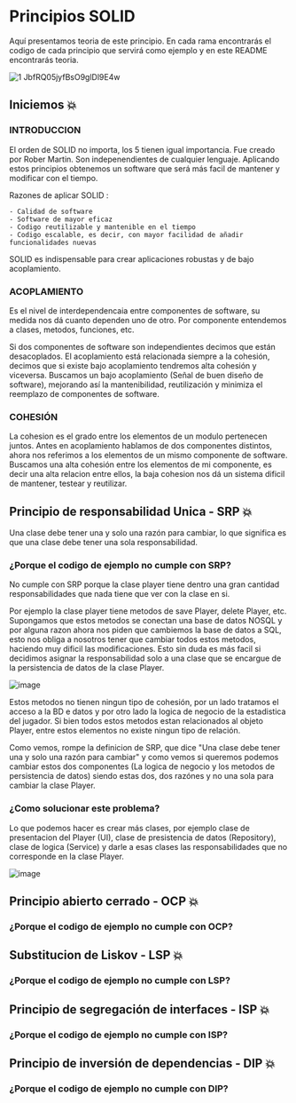 # Principios SOLID

Aquí presentamos teoria de este principio. En cada rama encontrarás el codigo de cada principio que servirá como ejemplo y en este README encontrarás teoria. 

![1 JbfRQ05jyfBsO9glDl9E4w](https://user-images.githubusercontent.com/56406481/179002580-1ac42e7f-3dcc-4dea-8e66-81b4a8abaa5c.png)


## Iniciemos :boom:

### INTRODUCCION 
El orden de SOLID no importa, los 5 tienen igual importancia. Fue creado por Rober Martin. Son indepenendientes de cualquier lenguaje. Aplicando estos principios obtenemos un software que será más facil de mantener y modificar con el tiempo. 

Razones de aplicar SOLID : 

```
- Calidad de software
- Software de mayor eficaz
- Codigo reutilizable y mantenible en el tiempo
- Codigo escalable, es decir, con mayor facilidad de añadir funcionalidades nuevas  
```

SOLID es indispensable para crear aplicaciones robustas y de bajo acoplamiento.

### ACOPLAMIENTO
Es el nivel de interdependencaia entre componentes de software, su medida nos dá cuanto dependen uno de otro. Por componente entendemos a clases, metodos, funciones, etc. 

Si dos componentes de software son independientes decimos que están desacoplados. El acoplamiento está relacionada siempre a la cohesión, decimos que si existe bajo acoplamiento tendremos alta cohesión y viceversa. Buscamos un bajo acoplamiento (Señal de buen diseño de software), mejorando así la mantenibilidad, reutilización y minimiza el reemplazo de componentes de software.

### COHESIÓN
La cohesion es el grado entre los elementos de un modulo pertenecen juntos. Antes en acoplamiento hablamos de dos componentes distintos, ahora nos referimos a los elementos de un mismo componente de software. Buscamos una alta cohesión entre los elementos de mi componente, es decir una alta relacion entre ellos, la baja cohesion nos dá un sistema dificil de mantener, testear y reutilizar.

## Principio de responsabilidad Unica - SRP :boom:

Una clase debe tener una y solo una razón para cambiar, lo que significa es que una clase debe tener una sola responsabilidad. 

### ¿Porque el codigo de ejemplo no cumple con SRP?
No cumple con SRP porque la clase player tiene dentro una gran cantidad responsabilidades que nada tiene que ver con la clase en si. 

Por ejemplo la clase player tiene metodos de save Player, delete Player, etc. Supongamos que estos metodos se conectan una base de datos NOSQL y por alguna razon ahora nos piden que cambiemos la base de datos a SQL, esto nos obliga a nosotros tener que cambiar todos estos metodos, haciendo muy dificil las modificaciones. Esto sin duda es más facil si decidimos asignar la responsabilidad solo a una clase que se encargue de la persistencia de datos de la clase Player.

![image](https://user-images.githubusercontent.com/56406481/179014916-6f4a3b0a-5a0d-4e4b-ae6b-691e4f3447d6.png)

Estos metodos no tienen ningun tipo de cohesión, por un lado tratamos el acceso a la BD e datos y por otro lado la logica de negocio de la estadistica del jugador. Si bien todos estos metodos estan relacionados al objeto Player, entre estos elementos no existe ningun tipo de relación. 

Como vemos, rompe la definicion de SRP, que dice "Una clase debe tener una y solo una razón para cambiar" y como vemos si queremos podemos cambiar estos dos componentes (La logica de negocio y los metodos de persistencia de datos) siendo estas dos, dos razónes y no una sola para cambiar la clase Player. 

### ¿Como solucionar este problema?
Lo que podemos hacer es crear más clases, por ejemplo clase de presentacion del Player (UI), clase de presistencia de datos (Repository), clase de logica  (Service) y darle a esas clases las responsabilidades que no corresponde en la clase Player. 

![image](https://user-images.githubusercontent.com/56406481/179018323-99f3d5be-66bb-4042-a892-9d4367fe4b91.png)




## Principio abierto cerrado - OCP :boom:

### ¿Porque el codigo de ejemplo no cumple con OCP?

## Substitucion de Liskov - LSP :boom:

### ¿Porque el codigo de ejemplo no cumple con LSP?

## Principio de segregación de interfaces - ISP :boom:

### ¿Porque el codigo de ejemplo no cumple con ISP?

## Principio de inversión de dependencias - DIP :boom:

### ¿Porque el codigo de ejemplo no cumple con DIP?
